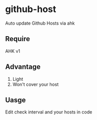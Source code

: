 # github-host
Auto update Github Hosts via ahk

## Require
AHK v1

## Advantage
1. Light
2. Won't cover your host

## Uasge
Edit check interval and your hosts in code
